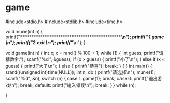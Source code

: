 # game
#include<stdio.h>
#include<stdlib.h>
#include<time.h>


void mune(int n)
{
	printf("***********************************************\n");
	printf("***********1.game                  ************\n");
	printf("***********2.exit                   ***********\n");
	printf("***********************************************\n");
}

void game(int n)
{
	int x;
	x = rand() % 100 + 1;
	while (1)
	{
		int guess;
		printf("请猜数字:");
		scanf("%d", &guess);
		if (x > guess)
		{
			printf("小了\n");
		}
		else if (x < guess)
		{
			printf("大了\n");
		}
		else
		{
			printf("恭喜");
			break;
		}
	}
}
int main()
{
	srand((unsigned int)time(NULL));
	int n;
	do {
		printf("请选择\n");
		mune(1);
		scanf("%d", &n);
		switch (n)
		{
		case 1:
			game(1);
			break;
		case 0:
			printf("退出游戏\n");
			break;
		default:
			printf("输入错误\n");
			break;
		}
	}
	while (n);

}
